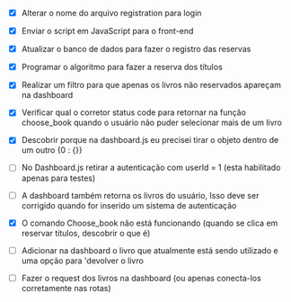 

- [X] Alterar o nome do arquivo registration para login


- [X] Enviar o script em JavaScript para o front-end
- [X] Atualizar o banco de dados para fazer o registro das reservas
- [X] Programar o algoritmo para fazer a reserva dos títulos
- [X] Realizar um filtro para que apenas os livros não reservados apareçam na dashboard
- [X] Verificar qual o corretor status code para retornar na função choose_book quando o usuário não puder selecionar mais de um livro
- [X] Descobrir porque na dashboard.js eu precisei tirar o objeto dentro de um outro {0 : {}}
- [ ] No Dashboard.js retirar a autenticação com userId = 1 (esta habilitado apenas para testes)

- [ ] A dashboard também retorna os livros do usuário, Isso deve ser corrigido quando for inserido um sistema de autenticação
- [X] O comando Choose_book não está funcionando (quando se clica em reservar títulos, descobrir o que é)
- [ ] Adicionar na dashboard o livro que atualmente está sendo utilizado e uma opção para 'devolver o livro
- [ ] Fazer o request dos livros na dashboard (ou apenas conecta-los corretamente nas rotas)
